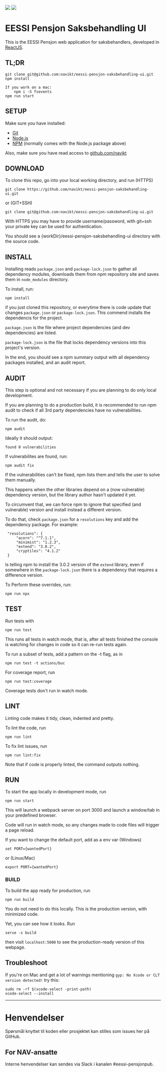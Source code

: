 ![](https://github.com/navikt/eessi-pensjon-saksbehandling-ui/workflows/Bygg%20og%20deploy%20Q2/badge.svg)
![](https://github.com/navikt/eessi-pensjon-saksbehandling-ui/workflows/Manuell%20deploy/badge.svg)

EESSI Pensjon Saksbehandling UI
===============================

This is the EESSI Pensjon web application for saksbehandlers, developed in [ReactJS](//reactjs.org).

## TL;DR

    git clone git@github.com:navikt/eessi-pensjon-saksbehandling-ui.git 
    npm install
    
    If you work on a mac:
        npm i -S fsevents 
    npm run start

## SETUP

Make sure you have installed: 

* [Git](//git-scm.com)
* [Node.js](//nodejs.org) 
* [NPM](//npmjs.com) (normally comes with the Node.js package above)

Also, make sure you have read access to [github.com/navikt](//github.com/navikt)

## DOWNLOAD

To clone this repo, go into your local working directory, and run (HTTPS) 

    git clone https://github.com/navikt/eessi-pensjon-saksbehandling-ui.git
    
or (GIT+SSH)
    
    git clone git@github.com:navikt/eessi-pensjon-saksbehandling-ui.git 

With HTTPS you may have to provide username/password, with git+ssh your private key can be used for authentication.

You should see a {workDir}/eessi-pensjon-saksbehandling-ui directory with the source code. 

## INSTALL 

Installing reads `package.json` and `package-lock.json` to gather all dependency modules, downloads them from npm repository site and saves them in `node_modules` directory.
 
To install, run: 

    npm install
     
if you just cloned this repository, or everytime there is code update that changes `package.json` or `package-lock.json`. This commend installs the dependencis for the project. 

`package.json` is the file where project dependencies (and dev dependencies) are listed.

`package-lock.json` is the file that locks dependency versions into this project's version.

In the end, you should see a npm summary output with all dependency packages installed, and an audit report. 

## AUDIT 

This step is optional and not necessary if you are planning to do only local development. 

If you are planning to do a production build, it is recommended to run npm audit to check if all 3rd party dependencies have no vulnerabilities.

To run the audit, do:

    npm audit 
 
Ideally it should output:  

    found 0 vulnerabilities
    
If vulnerabilites are found, run:
    
    npm audit fix     

If the vulnerabilities can't be fixed, npm lists them and tells the user to solve them manually. 

This happens when the other libraries depend on a (now vulnerable) dependency version, but the library author hasn't updated it yet.

To circumvent that, we can force npm to ignore that specified (and vulnerable) version and install instead a different version. 

To do that, check `package.json` for a `resolutions` key and add the dependency package. For example: 
  
     "resolutions": {
         "acorn": "^7.1.1",
         "minimist": "1.2.3",
         "extend": "3.0.2",
         "cryptiles": "4.1.2"
     }

Is telling npm to install the 3.0.2 version of the `extend` library, even if somewhere in the `package-lock.json` there 
is a dependency that requires a difference version. 

To Perform these overrides, run: 

    npm run npx

## TEST

Run tests with
 
    npm run test
    
This runs all tests in watch mode, that is, after all tests finished the console is watching for changes in code so it can re-run tests again. 

To run a subset of tests, add a pattern on the -t flag, as in
 
    npm run test -t actions/buc
    
For coverage report, run
 
    npm run test:coverage
    
Coverage tests don't run in watch mode.

## LINT

Linting code makes it tidy, clean, indented and pretty.

To lint the code, run 

    npm run lint

To fix lint issues, run 

    npm run lint:fix

Note that if code is properly linted, the command outputs nothing.

## RUN 

To start the app locally in development mode, run 
     
    npm run start
     
This will launch a webpack server on port 3000 and launch a window/tab in your predefined browser.

Code will run in watch mode, so any changes made to code files will trigger a page reload.
 
If you want to change the default port, add as a env var (Windows)
 
    set PORT={wantedPort}
     
or (Linux/Mac)

    export PORT={wantedPort}

### BUILD

To build the app ready for production, run 

    npm run build
    
You do not need to do this locally. This is the production version, with minimized code.

Yet, you can see how it looks. Run

    serve -s build

then visit `localhost:5000` to see the production-ready version of this webpage.

## Troubleshoot

If you're on Mac and get a lot of warnings mentioning `gyp: No Xcode or CLT version detected!` try this:

```shell script
sudo rm -rf $(xcode-select -print-path)
xcode-select --install
```

---

# Henvendelser

Spørsmål knyttet til koden eller prosjektet kan stilles som issues her på GitHub.

## For NAV-ansatte

Interne henvendelser kan sendes via Slack i kanalen #eessi-pensjonpub.
